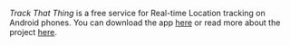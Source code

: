 _Track That Thing_ is a free service for Real-time Location tracking
on Android phones.  You can download the app [here](https://play.google.com/store/apps/details?id=com.mgalgs.trackthatthing) or read more about the project [here](https://trackthatthing.com/about).
